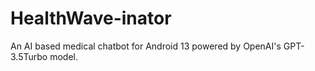 # HealthWave-inator
An AI based medical chatbot for Android 13 powered by OpenAI's GPT-3.5Turbo model.
